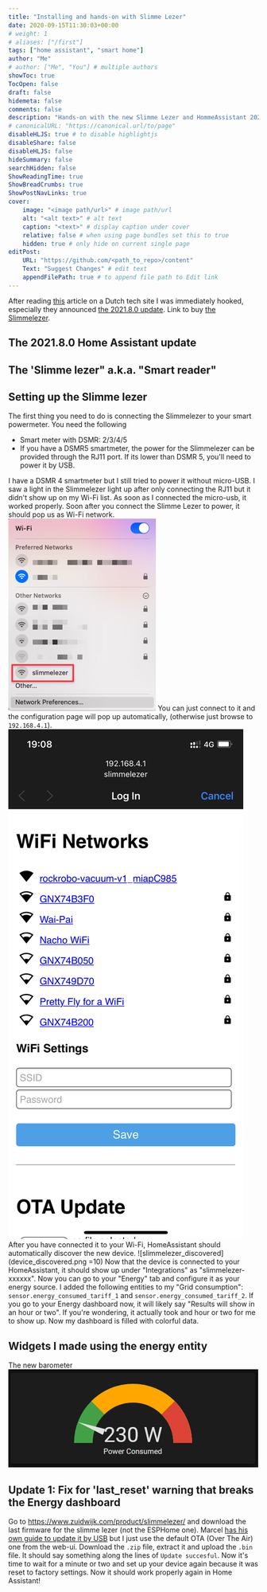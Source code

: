 ```yaml
---
title: "Installing and hands-on with Slimme Lezer"
date: 2020-09-15T11:30:03+00:00
# weight: 1
# aliases: ["/first"]
tags: ["home assistant", "smart home"]
author: "Me"
# author: ["Me", "You"] # multiple authors
showToc: true
TocOpen: false
draft: false
hidemeta: false
comments: false
description: "Hands-on with the new Slimme Lezer and HommeAssistant 2021.8.0 Energy update."
# canonicalURL: "https://canonical.url/to/page"
disableHLJS: true # to disable highlightjs
disableShare: false
disableHLJS: false
hideSummary: false
searchHidden: false
ShowReadingTime: true
ShowBreadCrumbs: true
ShowPostNavLinks: true
cover:
    image: "<image path/url>" # image path/url
    alt: "<alt text>" # alt text
    caption: "<text>" # display caption under cover
    relative: false # when using page bundles set this to true
    hidden: true # only hide on current single page
editPost:
    URL: "https://github.com/<path_to_repo>/content"
    Text: "Suggest Changes" # edit text
    appendFilePath: true # to append file path to Edit link
---
```

After reading [this](https://tweakers.net/nieuws/185228/home-assistant-brengt-energiedashboard-en-hardware-uit-om-slimme-meter-te-lezen.html) article on a Dutch tech site I was immediately hooked, especially they announced [the 2021.8.0 update](https://www.home-assistant.io/blog/2021/08/04/release-20218/). Link to buy [the Slimmelezer](https://www.zuidwijk.com/product/slimmelezer/).

## The 2021.8.0 Home Assistant update

## The 'Slimme lezer" a.k.a. "Smart reader"


## Setting up the Slimme lezer
The first thing you need to do is connecting the Slimmelezer to your smart powermeter. You need the following
  - Smart meter with DSMR: 2/3/4/5
  - If you have a DSMR5 smartmeter, the power for the Slimmelezer can be provided through the RJ11 port. If its lower than DSMR 5, you'll need to power it by USB.

I have a DSMR 4 smartmeter but I still tried to power it without micro-USB. I saw a light in the Slimmelezer light up after only connecting the RJ11 but it didn't show up on my Wi-Fi list. As soon as I connected the micro-usb, it worked properly. Soon after you connect the Slimme Lezer to power, it should pop us as Wi-Fi network. 
![slimmelezer_pops_us_as_wifi](wifi.png)
You can just connect to it and the configuration page will pop up automatically, (otherwise just browse to `192.168.4.1`).
![slimmelezer_web_ui](web_ui.PNG)
After you have connected it to your Wi-Fi, HomeAssistant should automatically discover the new device.
![slimmelezer_discovered](device_discovered.png =10)
Now that the device is connected to your HomeAssistant, it should show up under "Integrations" as "slimmelezer-xxxxxx". Now you can go to your "Energy" tab and configure it as your energy source. I added the following entities to my "Grid consumption": `sensor.energy_consumed_tariff_1` and `sensor.energy_consumed_tariff_2`. If you go to your Energy dashboard now, it will likely say "Results will show in an hour or two". If you're wondering, it actually took and hour or two for me to show up. Now my dashboard is filled with colorful data.

## Widgets I made using the energy entity
The new barometer
![barometer_energy](card_energy_barometer.png)

## Update 1: Fix for 'last_reset' warning that breaks the Energy dashboard
Go to https://www.zuidwijk.com/product/slimmelezer/ and download the last firmware for the slimme lezer (not the ESPHome one). Marcel [has his own guide to update it by USB](https://www.zuidwijk.com/how-to-flash-the-slimmelezer-by-usb/) but I just use the default OTA (Over The Air) one from the web-ui. Download the `.zip` file, extract it and upload the `.bin` file. It should say something along the lines of `Update succesful`. Now it's time to wait for a minute or two and set up your device again because it was reset to factory settings. Now it should work properly again in Home Assistant!
